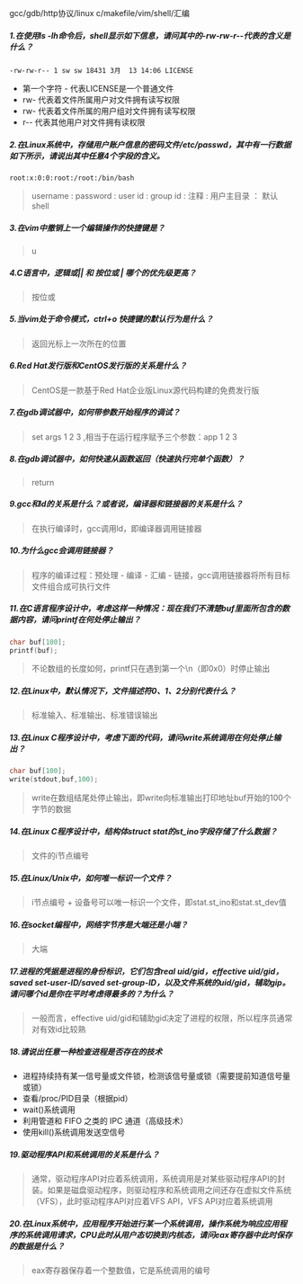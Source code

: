 


gcc/gdb/http协议/linux c/makefile/vim/shell/汇编

##### 1.在使用ls -lh命令后，shell显示如下信息，请问其中的-rw-rw-r--代表的含义是什么？
~~~
-rw-rw-r-- 1 sw sw 18431 3月  13 14:06 LICENSE
~~~
* 第一个字符 - 代表LICENSE是一个普通文件
* rw- 代表着文件所属用户对文件拥有读写权限
* rw- 代表着文件所属的用户组对文件拥有读写权限
* r-- 代表其他用户对文件拥有读权限

##### 2.在Linux系统中，存储用户账户信息的密码文件/etc/passwd，其中有一行数据如下所示，请说出其中任意4个字段的含义。
~~~
root:x:0:0:root:/root:/bin/bash
~~~
> username : password : user id : group id : 注释 : 用户主目录 ： 默认shell 

##### 3.在vim中撤销上一个编辑操作的快捷键是？
> u

##### 4.C语言中，逻辑或|| 和 按位或 | 哪个的优先级更高？
> 按位或

##### 5.当vim处于命令模式，ctrl+o 快捷键的默认行为是什么？
> 返回光标上一次所在的位置

##### 6.Red Hat发行版和CentOS发行版的关系是什么？
> CentOS是一款基于Red Hat企业版Linux源代码构建的免费发行版

##### 7.在gdb调试器中，如何带参数开始程序的调试？
> set args 1 2 3 ,相当于在运行程序赋予三个参数：app 1 2 3

##### 8.在gdb调试器中，如何快速从函数返回（快速执行完单个函数）？
> return

##### 9.gcc和ld的关系是什么？或者说，编译器和链接器的关系是什么？
> 在执行编译时，gcc调用ld，即编译器调用链接器

##### 10.为什么gcc会调用链接器？
> 程序的编译过程：预处理 - 编译 - 汇编 - 链接，gcc调用链接器将所有目标文件组合成可执行文件

##### 11.在C语言程序设计中，考虑这样一种情况：现在我们不清楚buf里面所包含的数据内容，请问printf在何处停止输出？
~~~C
char buf[100];
printf(buf);
~~~
> 不论数组的长度如何，printf只在遇到第一个\n（即0x0）时停止输出

##### 12.在Linux中，默认情况下，文件描述符0、1、2分别代表什么？
> 标准输入、标准输出、标准错误输出

##### 13.在Linux C程序设计中，考虑下面的代码，请问write系统调用在何处停止输出？
~~~C
char buf[100];
write(stdout,buf,100);
~~~

> write在数组结尾处停止输出，即write向标准输出打印地址buf开始的100个字节的数据

##### 14.在Linux C程序设计中，结构体struct stat的st_ino字段存储了什么数据？
> 文件的i节点编号

##### 15.在Linux/Unix中，如何唯一标识一个文件？
> i节点编号 + 设备号可以唯一标识一个文件，即stat.st_ino和stat.st_dev值

##### 16.在socket编程中，网络字节序是大端还是小端？
> 大端

##### 17.进程的凭据是进程的身份标识，它们包含real uid/gid，effective uid/gid，saved set-user-ID/saved set-group-ID，以及文件系统的uid/gid，辅助gip。请问哪个id是你在平时考虑得最多的？为什么？
> 一般而言，effective uid/gid和辅助gid决定了进程的权限，所以程序员通常对有效id比较熟

##### 18.请说出任意一种检查进程是否存在的技术
* 进程持续持有某一信号量或文件锁，检测该信号量或锁（需要提前知道信号量或锁）
* 查看/proc/PID目录（根据pid）
* wait()系统调用
* 利用管道和 FIFO 之类的 IPC 通道（高级技术）
* 使用kill()系统调用发送空信号

##### 19.驱动程序API和系统调用的关系是什么？
> 通常，驱动程序API对应着系统调用，系统调用是对某些驱动程序API的封装。如果是磁盘驱动程序，则驱动程序和系统调用之间还存在虚拟文件系统（VFS），此时驱动程序API对应着VFS API，VFS API对应着系统调用

##### 20.在Linux系统中，应用程序开始进行某一个系统调用，操作系统为响应应用程序的系统调用请求，CPU此时从用户态切换到内核态，请问eax寄存器中此时保存的数据是什么？
> eax寄存器保存着一个整数值，它是系统调用的编号
